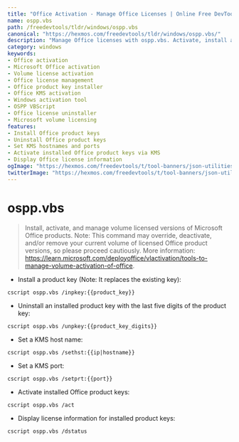 ```yaml
---
title: "Office Activation - Manage Office Licenses | Online Free DevTools by Hexmos"
name: ospp.vbs
path: /freedevtools/tldr/windows/ospp.vbs
canonical: "https://hexmos.com/freedevtools/tldr/windows/ospp.vbs/"
description: "Manage Office licenses with ospp.vbs. Activate, install and uninstall product keys for volume licensed Microsoft Office products. Free online tool, no registration required."
category: windows
keywords:
- Office activation
- Microsoft Office activation
- Volume license activation
- Office license management
- Office product key installer
- Office KMS activation
- Windows activation tool
- OSPP VBScript
- Office license uninstaller
- Microsoft volume licensing
features:
- Install Office product keys
- Uninstall Office product keys
- Set KMS hostnames and ports
- Activate installed Office product keys via KMS
- Display Office license information
ogImage: "https://hexmos.com/freedevtools/t/tool-banners/json-utilities-banner.png"
twitterImage: "https://hexmos.com/freedevtools/t/tool-banners/json-utilities-banner.png"
---
```


# ospp.vbs

> Install, activate, and manage volume licensed versions of Microsoft Office products.
> Note: This command may override, deactivate, and/or remove your current volume of licensed Office product versions, so please proceed cautiously.
> More information: <https://learn.microsoft.com/deployoffice/vlactivation/tools-to-manage-volume-activation-of-office>.

- Install a product key (Note: It replaces the existing key):

`cscript ospp.vbs /inpkey:{{product_key}}`

- Uninstall an installed product key with the last five digits of the product key:

`cscript ospp.vbs /unpkey:{{product_key_digits}}`

- Set a KMS host name:

`cscript ospp.vbs /sethst:{{ip|hostname}}`

- Set a KMS port:

`cscript ospp.vbs /setprt:{{port}}`

- Activate installed Office product keys:

`cscript ospp.vbs /act`

- Display license information for installed product keys:

`cscript ospp.vbs /dstatus`
